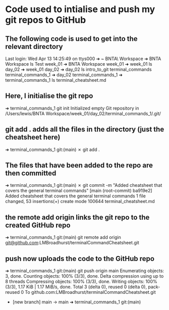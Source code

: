 # Code used to intialise and push my git repos to GitHub


## The following code is used to get into the relevant directory
Last login: Wed Apr 13 14:25:49 on ttys000
➜  ~ BNTA\ Workspace 
➜  BNTA Workspace ls
Test    week_01
➜  BNTA Workspace week_01 
➜  week_01 ls
day_02
➜  week_01 day_02
➜  day_02 ls
intro_to_git        terminal_commands   terminal_commands_1
➜  day_02 terminal_commands_1 
➜  terminal_commands_1 ls
terminal_cheatsheet.md

## Here, I initialise the git repo
➜  terminal_commands_1 git init
Initialized empty Git repository in /Users/lewis/BNTA Workspace/week_01/day_02/terminal_commands_1/.git/

## git add . adds all the files in the directory (just the cheatsheet here)
➜  terminal_commands_1 git:(main) ✗ git add .

## The files that have been added to the repo are then committed
➜  terminal_commands_1 git:(main) ✗ git commit -m "Added cheatsheet that covers the general terminal commands"
[main (root-commit) ba919e2] Added cheatsheet that covers the general terminal commands
 1 file changed, 53 insertions(+)
 create mode 100644 terminal_cheatsheet.md

## the remote add origin links the git repo to the created GitHub repo
➜  terminal_commands_1 git:(main) git remote add origin git@github.com:LMBroadhurst/terminalCommandCheatsheet.git

## push now uploads the code to the GitHub repo
➜  terminal_commands_1 git:(main) git push origin main
Enumerating objects: 3, done.
Counting objects: 100% (3/3), done.
Delta compression using up to 8 threads
Compressing objects: 100% (3/3), done.
Writing objects: 100% (3/3), 1.17 KiB | 1.17 MiB/s, done.
Total 3 (delta 0), reused 0 (delta 0), pack-reused 0
To github.com:LMBroadhurst/terminalCommandCheatsheet.git
 * [new branch]      main -> main
➜  terminal_commands_1 git:(main) 